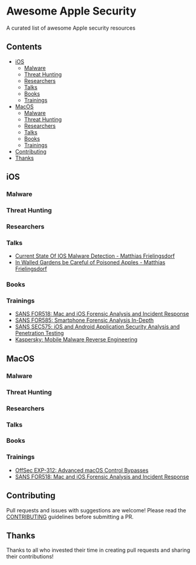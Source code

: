 # Awesome Apple Security
A curated list of awesome Apple security resources

## Contents
- [iOS](#iOS)
  - [Malware](#malware)
  - [Threat Hunting](#threat-hunting)
  - [Researchers](#researchers)
  - [Talks](#talks)
  - [Books](#books)
  - [Trainings](#trainings)
- [MacOS](#MacOS)
  - [Malware](#malware)
  - [Threat Hunting](#threat-hunting)
  - [Researchers](#researchers)
  - [Talks](#talks)
  - [Books](#books)
  - [Trainings](#trainings)
- [Contributing](#contributing)
- [Thanks](#thanks)
  


## iOS
### Malware
### Threat Hunting
### Researchers
### Talks
- [Current State Of IOS Malware Detection - Matthias Frielingsdorf](https://www.youtube.com/watch?v=3gnGPfKu7FE)
- [In Walled Gardens be Careful of Poisoned Apples - Matthias Frielingsdorf](https://www.youtube.com/watch?v=GK6TNBjs49g&list=PLCefaUN4XN2I1r-l9mQytsLzRsOSiWTqK&index=6)
### Books
### Trainings
- [SANS FOR518: Mac and iOS Forensic Analysis and Incident Response](https://www.sans.org/cyber-security-courses/mac-and-ios-forensic-analysis-and-incident-response/)
- [SANS FOR585: Smartphone Forensic Analysis In-Depth](https://www.sans.org/cyber-security-courses/advanced-smartphone-mobile-device-forensics/)
- [SANS SEC575: iOS and Android Application Security Analysis and Penetration Testing](https://www.sans.org/cyber-security-courses/ios-android-application-security-analysis-penetration-testing/)
- [Kaspersky: Mobile Malware Reverse Engineering](https://xtraining.kaspersky.com/courses/mobile-malware-reverse-engineering/)

## MacOS
### Malware
### Threat Hunting
### Researchers
### Talks
### Books
### Trainings
- [OffSec EXP-312: Advanced macOS Control Bypasses](https://www.offsec.com/courses/exp-312/)
- [SANS FOR518: Mac and iOS Forensic Analysis and Incident Response](https://www.sans.org/cyber-security-courses/mac-and-ios-forensic-analysis-and-incident-response/)


## Contributing
Pull requests and issues with suggestions are welcome! Please read the [CONTRIBUTING](CONTRIBUTING.md) guidelines before submitting a PR.

## Thanks
Thanks to all who invested their time in creating pull requests and sharing their contributions!
